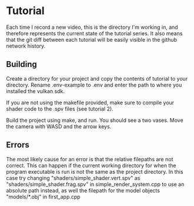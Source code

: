 # Tutorial

Each time I record a new video, this is the directory I'm working in, and therefore represents the current state of the tutorial series. It also means that the git diff between each tutorial will be easily visible in the github network history.

## Building

Create a directory for your project and copy the contents of tutorial to your directory. Rename .env-example to .env and enter the path to where you installed the vulkan sdk.

If you are not using the makefile provided, make sure to compile your shader code to the .spv files (see tutorial 2).

Build the project using make, and run. You should see a two vases. Move the camera with WASD and the arrow keys.

## Errors

The most likely cause for an error is that the relative filepaths are not correct. This can happen if the current working directory for when the program executable is run is not the same as the project directory. In this case try changing "shaders/simple_shader.vert.spv" as "shaders/simple_shader.frag.spv" in simple_render_system.cpp to use an absolute path instead, as well the filepath for the model objects "models/*.obj" in first_app.cpp
